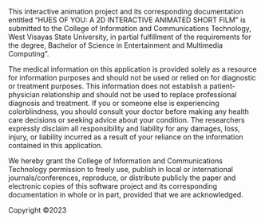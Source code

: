 This interactive animation project and its corresponding documentation entitled “HUES OF YOU: A 2D INTERACTIVE ANIMATED SHORT FILM” is submitted to the College of Information and Communications Technology, West Visayas State University, in partial fulfillment of the requirements for the degree, Bachelor of Science in Entertainment and Multimedia Computing”.

The medical information on this application is provided solely as a resource for information purposes and should not be used or relied on for diagnostic or treatment purposes. This information does not establish a patient-physician relationship and should not be used to replace professional diagnosis and treatment. If you or someone else is experiencing colorblindness, you should consult your doctor before making any health care decisions or seeking advice about your condition. The researchers expressly disclaim all responsibility and liability for any damages, loss, injury, or liability incurred as a result of your reliance on the information contained in this application.

We hereby grant the College of Information and Communications Technology permission to freely use, publish in local or international journals/conferences, reproduce, or distribute publicly the paper and electronic copies of this software project and its corresponding documentation in whole or in part, provided that we are acknowledged.

Copyright ©2023
